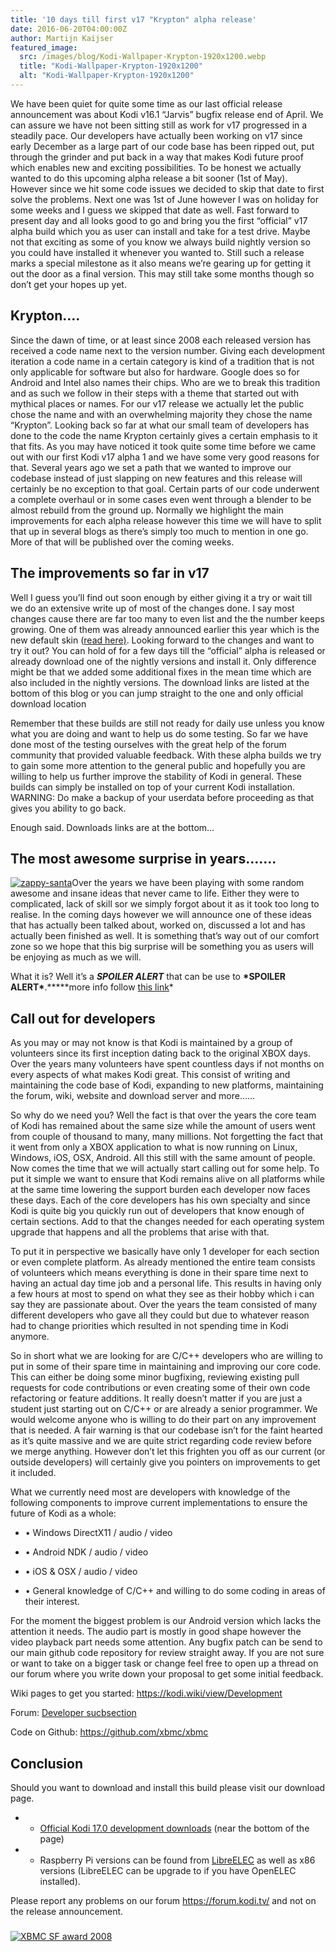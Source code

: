 ```yaml
---
title: '10 days till first v17 "Krypton" alpha release'
date: 2016-06-20T04:00:00Z
author: Martijn Kaijser
featured_image:
  src: /images/blog/Kodi-Wallpaper-Krypton-1920x1200.webp
  title: "Kodi-Wallpaper-Krypton-1920x1200"
  alt: "Kodi-Wallpaper-Krypton-1920x1200"
---
```


We have been quiet for quite some time as our last official release announcement was about Kodi v16.1 “Jarvis” bugfix release end of April. We can assure we have not been sitting still as work for v17 progressed in a steadily pace. Our developers have actually been working on v17 since early December as a large part of our code base has been ripped out, put through the grinder and put back in a way that makes Kodi future proof which enables new and exciting possibilities. To be honest we actually wanted to do this upcoming alpha release a bit sooner (1st of May). However since we hit some code issues we decided to skip that date to first solve the problems. Next one was 1st of June however I was on holiday for some weeks and I guess we skipped that date as well. Fast forward to present day and all looks good to go and bring you the first “official” v17 alpha build which you as user can install and take for a test drive. Maybe not that exciting as some of you know we always build nightly version so you could have installed it whenever you wanted to. Still such a release marks a special milestone as it also means we’re gearing up for getting it out the door as a final version. This may still take some months though so don’t get your hopes up yet.

## Krypton….

Since the dawn of time, or at least since 2008 each released version has received a code name next to the version number. Giving each development iteration a code name in a certain category is kind of a tradition that is not only applicable for software but also for hardware. Google does so for Android and Intel also names their chips. Who are we to break this tradition and as such we follow in their steps with a theme that started out with mythical places or names. For our v17 release we actually let the public chose the name and with an overwhelming majority they chose the name “Krypton”. Looking back so far at what our small team of developers has done to the code the name Krypton certainly gives a certain emphasis to it that fits. As you may have noticed it took quite some time before we came out with our first Kodi v17 alpha 1 and we have some very good reasons for that. Several years ago we set a path that we wanted to improve our codebase instead of just slapping on new features and this release will certainly be no exception to that goal. Certain parts of our code underwent a complete overhaul or in some cases even went through a blender to be almost rebuild from the ground up. Normally we highlight the main improvements for each alpha release however this time we will have to split that up in several blogs as there’s simply too much to mention in one go. More of that will be published over the coming weeks.

## The improvements so far in v17

Well I guess you’ll find out soon enough by either giving it a try or wait till we do an extensive write up of most of the changes done. I say most changes cause there are far too many to even list and the the number keeps growing. One of them was already announced earlier this year which is the new default skin ([read here)](/article/brand-new-look-future-kodi-versions). Looking forward to the changes and want to try it out? You can hold of for a few days till the “official” alpha is released or already download one of the nightly versions and install it. Only difference might be that we added some additional fixes in the mean time which are also included in the nightly versions. The download links are listed at the bottom of this blog or you can jump straight to the one and only official download location

Remember that these builds are still not ready for daily use unless you know what you are doing and want to help us do some testing. So far we have done most of the testing ourselves with the great help of the forum community that provided valuable feedback. With these alpha builds we try to gain some more attention to the general public and hopefully you are willing to help us further improve the stability of Kodi in general. These builds can simply be installed on top of your current Kodi installation. WARNING: Do make a backup of your userdata before proceeding as that gives you ability to go back.

Enough said. Downloads links are at the bottom…

## The most awesome surprise in years…….

[![zappy-santa](/sites/default/files/uploads/zappy-santa-160x160.webp)](/sites/default/files/uploads/zappy-santa.webp)Over the years we have been playing with some random awesome and insane ideas that never came to life. Either they were to complicated, lack of skill sor we simply forgot about it as it took too long to realise. In the coming days however we will announce one of these ideas that has actually been talked about, worked on, discussed a lot and has actually been finished as well. It is something that’s way out of our comfort zone so we hope that this big surprise will be something you as users will be enjoying as much as we will.

What it is? Well it’s a **_SPOILER ALERT_** that can be use to **\***SPOILER ALERT**\***.**\***more info follow [this link](/article/official-kodi-edition-raspberry-pi-case)\*

## Call out for developers

As you may or may not know is that Kodi is maintained by a group of volunteers since its first inception dating back to the original XBOX days. Over the years many volunteers have spent countless days if not months on every aspects of what makes Kodi great. This consist of writing and maintaining the code base of Kodi, expanding to new platforms, maintaining the forum, wiki, website and download server and more……

So why do we need you? Well the fact is that over the years the core team of Kodi has remained about the same size while the amount of users went from couple of thousand to many, many millions. Not forgetting the fact that it went from only a XBOX application to what is now running on Linux, Windows, iOS, OSX, Android. All this still with the same amount of people. Now comes the time that we will actually start calling out for some help. To put it simple we want to ensure that Kodi remains alive on all platforms while at the same time lowering the support burden each developer now faces these days. Each of the core developers has his own specialty and since Kodi is quite big you quickly run out of developers that know enough of certain sections. Add to that the changes needed for each operating system upgrade that happens and all the problems that arise with that.

To put it in perspective we basically have only 1 developer for each section or even complete platform. As already mentioned the entire team consists of volunteers which means everything is done in their spare time next to having an actual day time job and a personal life. This results in having only a few hours at most to spend on what they see as their hobby which i can say they are passionate about. Over the years the team consisted of many different developers who gave all they could but due to whatever reason had to change priorities which resulted in not spending time in Kodi anymore.

So in short what we are looking for are C/C++ developers who are willing to put in some of their spare time in maintaining and improving our core code. This can either be doing some minor bugfixing, reviewing existing pull requests for code contributions or even creating some of their own code refactoring or feature additions. It really doesn’t matter if you are just a student just starting out on C/C++ or are already a senior programmer. We would welcome anyone who is willing to do their part on any improvement that is needed. A fair warning is that our codebase isn’t for the faint hearted as it’s quite massive and we are quite strict regarding code review before we merge anything. However don’t let this frighten you off as our current (or outside developers) will certainly give you pointers on improvements to get it included.

What we currently need most are developers with knowledge of the following components to improve current implementations to ensure the future of Kodi as a whole:

- • Windows DirectX11 / audio / video

- • Android NDK / audio / video

- • iOS & OSX / audio / video

- • General knowledge of C/C++ and willing to do some coding in areas of their interest.

For the moment the biggest problem is our Android version which lacks the attention it needs. The audio part is mostly in good shape however the video playback part needs some attention. Any bugfix patch can be send to our main github code repository for review straight away. If you are not sure or want to take on a bigger task or change feel free to open up a thread on our forum where you write down your proposal to get some initial feedback.

Wiki pages to get you started: <https://kodi.wiki/view/Development>

Forum: [Developer sucbsection](https://forum.kodi.tv/forumdisplay.php?fid=93)

Code on Github: <https://github.com/xbmc/xbmc>

## Conclusion

Should you want to download and install this build please visit our download page.

- - [Official Kodi 17.0 development downloads](/download) (near the bottom of the page)
- - Raspberry Pi versions can be found from [LibreELEC](https://libreelec.tv/) as well as x86 versions (LibreELEC can be upgrade to if you have OpenELEC installed).

Please report any problems on our forum <https://forum.kodi.tv/> and not on the release announcement.

###

[![XBMC SF award 2008](/sites/default/files/uploads/XBMC-SF-award-2008-200x300.webp)](/sites/default/files/uploads/XBMC-SF-award-2008.webp)

